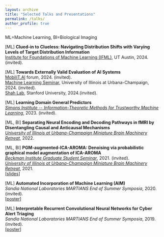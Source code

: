 ```yaml
---
layout: archive
title: "Selected Talks and Presentations"
permalink: /talks/
author_profile: true
---
```


ML=Machine Learning, BI=Biological Imaging

[ML] **Clued-in to Clueless: Navigating Distribution Shifts with Varying Levels of Target Distribution Information**<br>
<a href="https://www.ifml.institute/events/clued-clueless-navigating-distribution-shifts-varying-levels-target-distribution-information" target="_blank">Institute for Foundations of Machine Learning (IFML)</a>, UT Austin, 2024. (invited).<br>


[ML] **Towards Externally Valid Evaluation of AI Systems**<br>
<a href="mobilit.ai" target="_blank">MobiliT.AI</a> forum, 2024. (invited).<br>
<a href="https://publish.illinois.edu/ml-seminar/" target="_blank">Machine Learning Seminar</a>, University of Illinois at Urbana-Champaign, 2024. (invited).<br>
<a href="https://shahlab.stanford.edu/" target="_blank">Shah Lab</a>, Stanford University, 2024.(invited).<br>

[ML] **Learning Domain General Predictors**<br>
<a href="https://simons.berkeley.edu/workshops/asu-it-ml" target="_blank">*Simons Institute -- Information-Theoretic Methods for Trustworthy Machine Learning*</a>, 2023. (invited).<br>

[ML, BI] **Separating Neural Encoding and Decoding Pathways in fMRI by Disentangling Causal and Anticausal Mechanisms**<br>
<a href="https://minibrain.beckman.illinois.edu/events/2021-mbm-retreat/">*University of Illinois at Urbana-Champaign Miniature Brain Machinery Retreat*</a>, 2022.<br>

[ML, BI] **PGM-augmented-ICA-AROMA: Denoising via probabilistic graphical model augmentation of ICA-AROMA**<br>
<a href="https://beckman.illinois.edu/about/news/article/2022/03/30/grad-students-to-present-research-april-6">*Beckman Institute Graduate Student Seminar*</a>, 2021. (invited).<br>
<a href="https://minibrain.beckman.illinois.edu/events/2021-mbm-retreat/">*University of Illinois at Urbana-Champaign Miniature Brain Machinery Retreat*</a>, 2021.<br>
[<a href="/talks/causal_fmri_denoising-beckman_seminar-040622.pptx" target="_blank">slides</a>]

[ML] **Automated Incorporation of Machine Learning (AIM)**<br>
*Sandia National Laboratories MARTIANS End of Summer Symposia*, 2020. (invited).<br>
[<a href="https://www.osti.gov/servlets/purl/1811429" target="_blank">poster</a>]

[ML] **Interpretable Recurrent Convolutional Neural Networks for Cyber Alert Triaging**<br>
*Sandia National Laboratories MARTIANS End of Summer Symposia*, 2019. (invited).<br>
[<a href="https://www.osti.gov/biblio/1645642-interpretable-recurrent-convolutional-neural-networks-cyber-alert-triaging" target="_blank">poster</a>]
